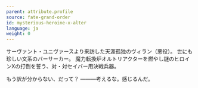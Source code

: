 ```yaml
---
parent: attribute.profile
source: fate-grand-order
id: mysterious-heroine-x-alter
language: ja
weight: 0
---
```


サーヴァント・ユニヴァースより来訪した天涯孤独のヴィラン（悪役）。
世にも珍しい文系のバーサーカー。
魔力転換炉オルトリアクターを燃やし謎のヒロインXの打倒を誓う、対・対セイバー用決戦兵器。

もう訳が分からない、だって？
―――考えるな。感じるんだ。
